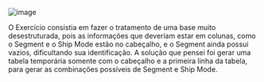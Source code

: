![image](https://user-images.githubusercontent.com/65839541/131933870-c4e99a2a-9819-43fa-93b3-504105ca4df4.png)

  O Exercício consistia em fazer o tratamento de uma base muito desestruturada, pois as informações que deveriam estar em colunas, como o Segment e o Ship Mode estão no cabeçalho, e o Segment ainda possui vazios, dificultando sua identificação.
  A solução que pensei foi gerar uma tabela temporária somente com o cabeçalho e a primeira linha da tabela, para gerar as combinações possíveis de Segment e Ship Mode.
